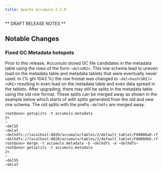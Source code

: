 ```yaml
---
title: Apache Accumulo 2.1.0
---
```


** DRAFT RELEASE NOTES **

## Notable Changes

### Fixed GC Metadata hotspots

Prior to this release, Accumulo stored GC file candidates in the metadata table
using the rows of the form `~del<URI>`.  This row schema lead to uneven load on
the metadata table and metadata tablets that were eventually never used.  In {%
ghi 1043 %} the row fromat was changed to `~del<hash(URI)><URI>` resulting in
even load on the metadata table and even data spread in the tablets.  After
upgrading, there may still be splits in the metadata table using the old row
format.  These splits can be merged away as shown in the example below which
starts of with splits generated from the old and new row schema.  The old
splits with the prefix `~delhdfs` are merged away.

```
root@uno> getsplits -t accumulo.metadata 
2<
~
~del55
~dela7
~delhdfs://localhost:8020/accumulo/tables/2/default_tablet/F00000a0.rf
~delhdfs://localhost:8020/accumulo/tables/2/default_tablet/F00000kb.rf
root@uno> merge -t accumulo.metadata -b ~delhdfs -e ~delhdfs~
root@uno> getsplits -t accumulo.metadata 
2<
~
~del55
~dela7
```


